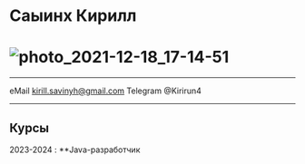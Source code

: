 Саыинх Кирилл
============
![photo_2021-12-18_17-14-51](https://github.com/Kirirun4/new-pages-site/assets/88333835/7d52dc97-799b-475f-befe-a8a4c8d89185)
============
-------------------     ----------------------------
eMail                       kirill.savinyh@gmail.com
Telegram                                   @Kirirun4
-------------------     ----------------------------
Курсы
---------
2023-2024
:   **Java-разработчик
